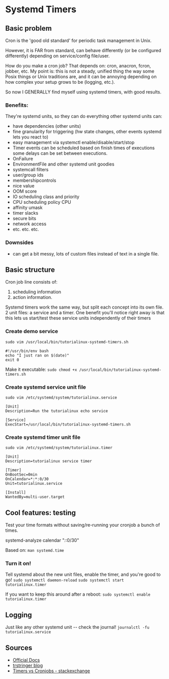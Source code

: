 # Systemd Timers


## Basic problem

Cron is the 'good old standard' for periodic task management in Unix.

However, it is FAR from standard, can behave differently (or be configured differently) depending on service/config file/user.

How do you make a cron job? That depends on: cron, anacron, fcron, jobber, etc. My point is: this is not a steady, unified thing the way some Posix things or Unix traditions are, and it can be annoying depending on how complex your setup grows to be (logging, etc.).

So now I GENERALLY find myself using systemd timers, with good results.


### Benefits:

They're systemd units, so they can do everything other systemd units can:
- have dependencies (other units)
- fine granularity for triggering (hw state changes, other events systemd lets you react to)
- easy management via systemctl enable/disable/start/stop
- Timer events can be scheduled based on finish times of executions some delays can be set between executions.
- OnFailure
- EnvironmentFile and other systemd unit goodies
- systemcall filters
- user/group ids
- membershipcontrols
- nice value
- OOM score
- IO scheduling class and priority
- CPU scheduling policy CPU
- affinity umask
- timer slacks
- secure bits
- network access
- etc. etc. etc.


### Downsides

- can get a bit messy, lots of custom files instead of text in a single file.


## Basic structure

Cron job line consists of:
1. scheduling information
2. action information.

Systemd timers work the same way, but split each concept into its own file.
2 unit files: a service and a timer. One benefit you'll notice right away is that this lets us start/test these service units independently of their timers

### Create demo service

`sudo vim /usr/local/bin/tutorialinux-systemd-timers.sh`

```
#!/usr/bin/env bash
echo "I just ran on $(date)"
exit 0
```

Make it executable:
`sudo chmod +x /usr/local/bin/tutorialinux-systemd-timers.sh`


### Create systemd service unit file

`sudo vim /etc/systemd/system/tutorialinux.service`


```
[Unit]
Description=Run the tutorialinux echo service

[Service]
ExecStart=/usr/local/bin/tutorialinux-systemd-timers.sh
```


### Create systemd timer unit file

`sudo vim /etc/systemd/system/tutorialinux.timer`

```
[Unit]
Description=tutorialinux service timer

[Timer]
OnBootSec=0min
OnCalendar=*:*:0/30
Unit=tutorialinux.service

[Install]
WantedBy=multi-user.target

```

## Cool features: testing

Test your time formats without saving/re-running your cronjob a bunch of times.

systemd-analyze calendar "*:*:0/30"

Based on: `man systemd.time`


### Turn it on!

Tell systemd about the new unit files, enable the timer,  and you're good to go!
`sudo systemctl daemon-reload`
`sudo systemctl start tutorialinux.timer`

If you want to keep this around after a reboot:
`sudo systemctl enable tutorialinux.timer`




## Logging

Just like any other systemd unit -- check the journal!
`journalctl -fu tutorialinux.service`


## Sources

- [Official Docs](https://www.freedesktop.org/software/systemd/man/systemd.timer.html)
- [trstringer blog](https://trstringer.com/systemd-timer-vs-cronjob/)
- [Timers vs Cronjobs - stackexchange](https://unix.stackexchange.com/questions/278564/cron-vs-systemd-timers)

